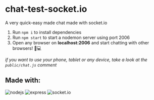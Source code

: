 # chat-test-socket.io
A very quick-easy made chat made with socket.io

1. Run `npm i` to install dependencies
2. Run `npm start` to start a nodemon server using port 2006
3. Open any browser on **localhost:2006** and start chatting
with other browsers! 📱💻

*if you want to use your phone, tablet or any device, take a look at the `public/chat.js` comment*


## Made with:
![nodejs](https://img.shields.io/badge/-Node.js-339933?style=flat-square&logo=Node.js&logoColor=white) ![express](https://img.shields.io/badge/-Express-000000?style=flat-square&logo=Express&logoColor=white) ![socket.io](https://img.shields.io/badge/-Socket.io-010101?style=flat-square&logo=Socket.io&logoColor=white)
